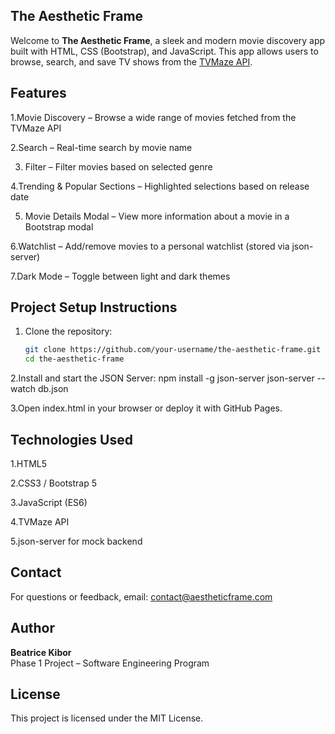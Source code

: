 ## The Aesthetic Frame

Welcome to **The Aesthetic Frame**, a sleek and modern movie discovery app built with HTML, CSS (Bootstrap), and JavaScript. This app allows users to browse, search, and save TV shows from the [TVMaze API](https://api.tvmaze.com/).

## Features

1.Movie Discovery – Browse a wide range of movies fetched from the TVMaze API

2.Search – Real-time search by movie name

3. Filter – Filter movies based on selected genre

4.Trending & Popular Sections – Highlighted selections based on release date 

5. Movie Details Modal – View more information about a movie in a Bootstrap modal

6.Watchlist – Add/remove movies to a personal watchlist (stored via json-server)

7.Dark Mode – Toggle between light and dark themes


## Project Setup Instructions

1. Clone the repository:

   ```bash
   git clone https://github.com/your-username/the-aesthetic-frame.git
   cd the-aesthetic-frame

2.Install and start the JSON Server:
npm install -g json-server
json-server --watch db.json

3.Open index.html in your browser or deploy it with GitHub Pages.

## Technologies Used
1.HTML5

2.CSS3 / Bootstrap 5

3.JavaScript (ES6)

4.TVMaze API

5.json-server for mock backend

## Contact
For questions or feedback, email:
contact@aestheticframe.com

## Author

**Beatrice Kibor**  
Phase 1 Project – Software Engineering Program


## License
This project is licensed under the MIT License.
